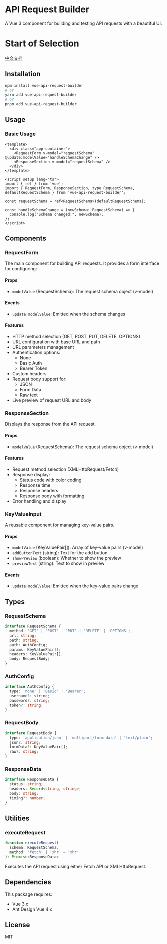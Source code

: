 # API Request Builder

A Vue 3 component for building and testing API requests with a beautiful UI.

# Start of Selection
[中文文档](README_zh.md)

## Installation

```bash
npm install vue-api-request-builder
# or
yarn add vue-api-request-builder
# or
pnpm add vue-api-request-builder
```

## Usage

### Basic Usage

```vue
<template>
  <div class="app-container">
    <RequestForm v-model="requestSchema" @update:modelValue="handleSchemaChange" />
    <ResponseSection v-model="requestSchema" />
  </div>
</template>

<script setup lang="ts">
import { ref } from 'vue';
import { RequestForm, ResponseSection, type RequestSchema, defaultRequestSchema } from 'vue-api-request-builder';

const requestSchema = ref<RequestSchema>(defaultRequestSchema);

const handleSchemaChange = (newSchema: RequestSchema) => {
  console.log("Schema changed:", newSchema);
};
</script>
```

## Components

### RequestForm

The main component for building API requests. It provides a form interface for configuring:

#### Props
- `modelValue` (RequestSchema): The request schema object (v-model)

#### Events
- `update:modelValue`: Emitted when the schema changes

#### Features
- HTTP method selection (GET, POST, PUT, DELETE, OPTIONS)
- URL configuration with base URL and path
- URL parameters management
- Authentication options:
  - None
  - Basic Auth
  - Bearer Token
- Custom headers
- Request body support for:
  - JSON
  - Form Data
  - Raw text
- Live preview of request URL and body

### ResponseSection

Displays the response from the API request.

#### Props
- `modelValue` (RequestSchema): The request schema object (v-model)

#### Features
- Request method selection (XMLHttpRequest/Fetch)
- Response display:
  - Status code with color coding
  - Response time
  - Response headers
  - Response body with formatting
- Error handling and display

### KeyValueInput

A reusable component for managing key-value pairs.

#### Props
- `modelValue` (KeyValuePair[]): Array of key-value pairs (v-model)
- `addButtonText` (string): Text for the add button
- `showPreview` (boolean): Whether to show the preview
- `previewText` (string): Text to show in preview

#### Events
- `update:modelValue`: Emitted when the key-value pairs change

## Types

### RequestSchema

```typescript
interface RequestSchema {
  method: 'GET' | 'POST' | 'PUT' | 'DELETE' | 'OPTIONS';
  url: string;
  path: string;
  auth: AuthConfig;
  params: KeyValuePair[];
  headers: KeyValuePair[];
  body: RequestBody;
}
```

### AuthConfig

```typescript
interface AuthConfig {
  type: 'none' | 'Basic' | 'Bearer';
  username?: string;
  password?: string;
  token?: string;
}
```

### RequestBody

```typescript
interface RequestBody {
  type: 'application/json' | 'multipart/form-data' | 'text/plain';
  json?: string;
  formData?: KeyValuePair[];
  raw?: string;
}
```

### ResponseData

```typescript
interface ResponseData {
  status: string;
  headers: Record<string, string>;
  body: string;
  timing?: number;
}
```

## Utilities

### executeRequest

```typescript
function executeRequest(
  schema: RequestSchema,
  method: 'fetch' | 'xhr' = 'xhr'
): Promise<ResponseData>
```

Executes the API request using either Fetch API or XMLHttpRequest.

## Dependencies

This package requires:
- Vue 3.x
- Ant Design Vue 4.x

## License

MIT

